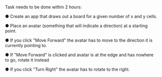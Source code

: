 Task needs to be done within 2 hours:

● Create an app that draws out a board for a given number of x and y cells.

● Place an avatar (something that will indicate a direction) at a starting point.

● If you click "Move Forward" the avatar has to move to the direction it is currently pointing to.

● If "Move Forward" is clicked and avatar is at the edge and has nowhere to go, rotate it instead

● If you click "Turn Right" the avatar has to rotate to the right.
